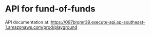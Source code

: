 # API for fund-of-funds

API documentation at: https://097brqmr39.execute-api.ap-southeast-1.amazonaws.com/prod/playground
